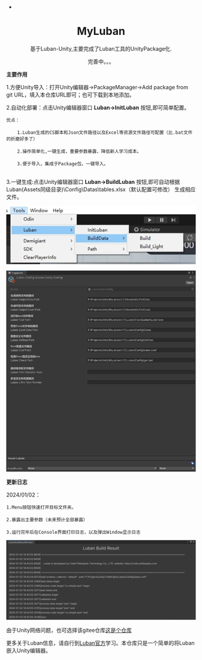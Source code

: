 +
<h1 align="center">
    MyLuban
</h1> 
<p align="center">基于Luban-Unity,主要完成了Luban工具的UnityPackage化.
  
<p align="center">完善中。。。

**主要作用**

1.方便Unity导入：打开Unity编辑器->PackageManager->Add package from git URL，填入本仓库URL即可；也可下载到本地添加。

2.自动化部署：点击Unity编辑器窗口 **Luban->InitLuban** 按钮,即可简单配置。

```
优点：

    1.Luban生成的CS脚本和Json文件路径以及Excel等资源文件路径可配置（比.bat文件的折磨好多了）

    2.操作简单化,一键生成，重要参数暴露，降低新人学习成本。

    3.便于导入，集成于Package包，一键导入。
    
```
3.一键生成:点击Unity编辑器窗口 **Luban->BuildLuban** 按钮,即可自动根据 Luban(Assets同级目录)\Config\Datas\tables.xlsx（默认配置可修改） 生成相应文件。

![Image](https://github.com/SaberArtoriaFan/pictures/blob/main/20240102-184747.jpg)

![Image](https://github.com/SaberArtoriaFan/pictures/blob/main/20231207-185623.jpg)

**更新日志**

2024/01/02：

    1.Menu按钮快速打开目标文件夹。
    
    2.暴露出主要参数（未来预计全部暴露）

    3.运行完毕后在Console界面打印日志，以及弹出Window显示日志

![Image](https://github.com/SaberArtoriaFan/pictures/blob/main/20240102-184330.jpg)

由于Unity网络问题，也可选择该gitee仓库[这是个仓库](https://gitee.com/Suzibuyi/my-luban)

更多关于Luban信息，请自行到[Luban官方](https://github.com/focus-creative-games/luban)学习。本仓库只是一个简单的将Luban嵌入Unity编辑器。
